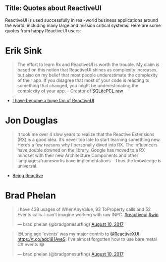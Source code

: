 Title: Quotes about ReactiveUI
---

ReactiveUI is used successfully in real-world business applications around the world, including many large and mission critical systems. Here are some quotes from happy ReactiveUI users:

# Erik Sink
>  The effort to learn Rx and ReactiveUI is worth the trouble. My claim is based on this notion that ReactiveUI shines as complexity increases, but also on my belief that most people underestimate the complexity of their app. If you disagree that most of your code is reacting to something that changed, you might be underestimating the complexity of your app. - Creator of [SQLitePCL.raw](https://github.com/ericsink/SQLitePCL.raw)

* [I have become a huge fan of ReactiveUI](http://ericsink.com/entries/dont_use_rxui.html)

# Jon Douglas
>  It took me over 4 slow years to realize that the Reactive Extensions (RX) is a good idea. It’s never too late to start learning something new. Here’s a few reasons why I personally dived into RX. The influencers have double downed on the library, Google has moved to a RX mindset with their new Architecture Components and other languages/frameworks have implementations - Thus the knowledge is universal. 

* [Being Reactive](http://www.jon-douglas.com/2017/08/01/being-more-reactive/)

# Brad Phelan

<blockquote class="twitter-tweet" data-conversation="none" data-lang="en"><p lang="en" dir="ltr">I have 438 usages of WhenAnyValue, 92 ToProperty calls and 52 Events calls. I can&#39;t imagine working with raw INPC. <a href="https://twitter.com/hashtag/reactiveui?src=hash">#reactiveui</a> <a href="https://twitter.com/hashtag/win?src=hash">#win</a></p>&mdash; brad phelan (@bradgonesurfing) <a href="https://twitter.com/bradgonesurfing/status/895597814436188161">August 10, 2017</a></blockquote>
<script async src="//platform.twitter.com/widgets.js" charset="utf-8"></script>

<blockquote class="twitter-tweet" data-lang="en"><p lang="en" dir="ltr">😍Long ago &#39;events&#39; was my major contrib to <a href="https://twitter.com/ReactiveXUI">@ReactiveXUI</a> <a href="https://t.co/adc181AveS">https://t.co/adc181AveS</a>. I&#39;ve almost forgotten how to use bare metal C# events 😂</p>&mdash; brad phelan (@bradgonesurfing) <a href="https://twitter.com/bradgonesurfing/status/895580815500886017">August 10, 2017</a></blockquote>
<script async src="//platform.twitter.com/widgets.js" charset="utf-8"></script>
